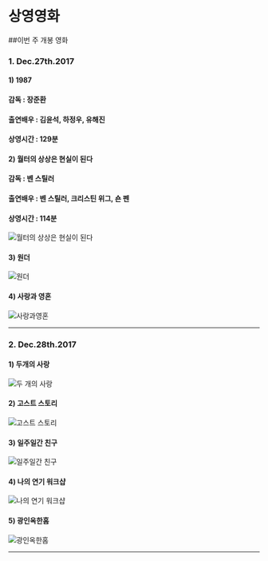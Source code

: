 # 상영영화

##이번 주 개봉  영화
### 1. Dec.27th.2017

####  1) 1987
####     감독 : 장준환
####     출연배우 : 김윤석, 하정우, 유해진
####     상영시간 : 129분
[googlelink]:http://postfiles13.naver.net/MjAxNzAyMTVfMTEw/MDAxNDg3MTMzOTY2MDc1.miuqw9KsX6N5oX8WFl_UExQhuSfDFH_bT5dwD0L9XNcg._W1PZnJnJDHIVtmm9ZxkruePqHkt_fD8Pzs8WHYHZfgg.PNG.angrymomo/Shape_47.png?type=w966g
####  2) 월터의 상상은 현실이 된다
####     감독 : 벤 스틸러
####     출연배우 : 벤 스틸러, 크리스틴 위그, 숀 펜
####     상영시간 : 114분
![월터의 상상은 현실이 된다](/Users/cauadc/Desktop/Temp/Mygame/월터의상상은현실이된다.jpg)
####  3) 원더
![원더](/Users/cauadc/Desktop/Temp/Mygame/원더.jpg)
####  4) 사랑과 영혼
![사랑과영혼](/Users/cauadc/Desktop/Temp/Mygame/사랑과영혼.jpg)

---------------------------------------

### 2. Dec.28th.2017

####  1) 두개의 사랑
![두 개의 사랑](/Users/cauadc/Desktop/Temp/Mygame/두개의사랑.jpg)
####  2) 고스트 스토리
![고스트 스토리](/Users/cauadc/Desktop/Temp/Mygame/고스트스토리.jpg)
####  3) 일주일간 친구
![일주일간 친구](/Users/cauadc/Desktop/Temp/Mygame/일주일간친구.jpg)
####  4) 나의 연기 워크샵
![나의 연기 워크샵](/Users/cauadc/Desktop/Temp/Mygame/나의연기워크샵.jpg)
####  5) 광인옥한홈
![광인옥한홈](/Users/cauadc/Desktop/Temp/Mygame/광인옥한홈.jpg)

---------------------------------------



